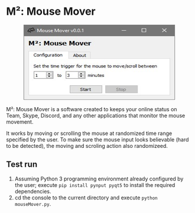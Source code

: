 # M²: Mouse Mover

<p align = "center">
  <img src = "https://raw.githubusercontent.com/hafiz-kamilin/mouse_mover/main/demonstration.jpg" width = "410" height = "203"/>
</p>

M²: Mouse Mover is a software created to keeps your online status on Team, Skype, Discord, and any other applications that monitor the mouse movement. 

It works by moving or scrolling the mouse at randomized time range specified by the user. To make sure the mouse input looks believable (hard to be detected), the moving and scroling action also randomizeed.

## Test run

1. Assuming Python 3 programming environment already configured by the user; execute `pip install pynput pyqt5` to install the required dependencies.
2. cd the console to the current directory and execute `python mouseMover.py`.

